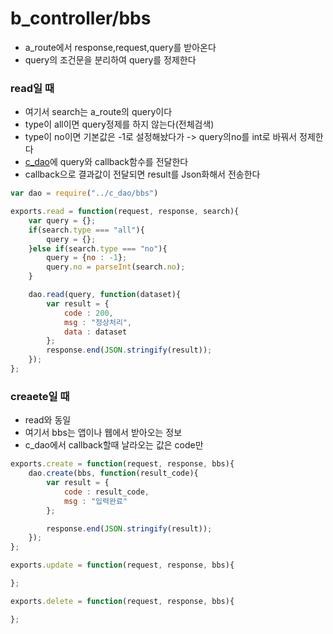 # b_controller/bbs
- a_route에서 response,request,query를 받아온다
- query의 조건문을 분리하여 query를 정제한다

### read일 때
- 여기서 search는 a_route의 query이다
- type이 all이면 query정제를 하지 않는다(전체검색)
- type이 no이면 기본값은 -1로 설정해놨다가 -> query의no를 int로 바꿔서 정제한다
- [c_dao](https://github.com/kps990515/ProgrammingStudy/tree/master/node.js/Severbbs/c_dao)에 query와 callback함수를 전달한다
- callback으로 결과값이 전달되면 result를 Json화해서 전송한다

```javascript
var dao = require("../c_dao/bbs")

exports.read = function(request, response, search){
	var query = {};
	if(search.type === "all"){
		query = {};
	}else if(search.type === "no"){
		query = {no : -1};
		query.no = parseInt(search.no);
	}

	dao.read(query, function(dataset){
		var result = {
			code : 200,
			msg : "정상처리",
			data : dataset
		};
		response.end(JSON.stringify(result));
	});
};
```

### creaete일 때
- read와 동일
- 여기서 bbs는 앱이나 웹에서 받아오는 정보
- c_dao에서 callback할때 날라오는 값은 code만

```javascript
exports.create = function(request, response, bbs){
	dao.create(bbs, function(result_code){
		var result = {
			code : result_code,
			msg : "입력완료"
		};

		response.end(JSON.stringify(result));
	});
};

exports.update = function(request, response, bbs){

};

exports.delete = function(request, response, bbs){

};
```
